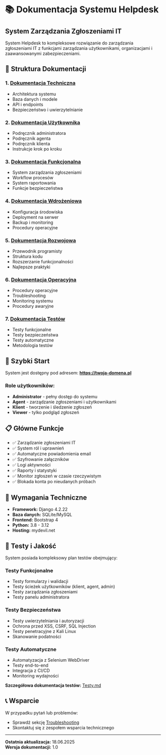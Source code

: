 # 📚 Dokumentacja Systemu Helpdesk

## System Zarządzania Zgłoszeniami IT

System Helpdesk to kompleksowe rozwiązanie do zarządzania zgłoszeniami IT z funkcjami zarządzania użytkownikami, organizacjami i zaawansowanymi zabezpieczeniami.

## 📁 Struktura Dokumentacji

### 1. [Dokumentacja Techniczna](./techniczna/)
- Architektura systemu
- Baza danych i modele
- API i endpoints
- Bezpieczeństwo i uwierzytelnianie

### 2. [Dokumentacja Użytkownika](./uzytkownika/)
- Podręcznik administratora
- Podręcznik agenta
- Podręcznik klienta
- Instrukcje krok po kroku

### 3. [Dokumentacja Funkcjonalna](./funkcjonalna/)
- System zarządzania zgłoszeniami
- Workflow procesów
- System raportowania
- Funkcje bezpieczeństwa

### 4. [Dokumentacja Wdrożeniowa](./wdrozeniowa/)
- Konfiguracja środowiska
- Deployment na serwer
- Backup i monitoring
- Procedury operacyjne

### 5. [Dokumentacja Rozwojowa](./rozwojowa/)
- Przewodnik programisty
- Struktura kodu
- Rozszerzanie funkcjonalności
- Najlepsze praktyki

### 6. [Dokumentacja Operacyjna](./operacyjna/)
- Procedury operacyjne
- Troubleshooting
- Monitoring systemu
- Procedury awaryjne

### 7. [Dokumentacja Testów](../Testy.md)
- Testy funkcjonalne
- Testy bezpieczeństwa
- Testy automatyczne
- Metodologia testów

## 🚀 Szybki Start

System jest dostępny pod adresem: **https://twoja-domena.pl**

### Role użytkowników:
- **Administrator** - pełny dostęp do systemu
- **Agent** - zarządzanie zgłoszeniami i użytkownikami
- **Klient** - tworzenie i śledzenie zgłoszeń
- **Viewer** - tylko podgląd zgłoszeń

## 📋 Główne Funkcje

- ✅ Zarządzanie zgłoszeniami IT
- ✅ System ról i uprawnień
- ✅ Automatyczne powiadomienia email
- ✅ Szyfrowanie załączników
- ✅ Logi aktywności
- ✅ Raporty i statystyki
- ✅ Monitor zgłoszeń w czasie rzeczywistym
- ✅ Blokada konta po nieudanych próbach

## 🔧 Wymagania Techniczne

- **Framework:** Django 4.2.22
- **Baza danych:** SQLite/MySQL
- **Frontend:** Bootstrap 4
- **Python:** 3.8 - 3.12
- **Hosting:** mydevil.net

## 🧪 Testy i Jakość

System posiada kompleksowy plan testów obejmujący:

### Testy Funkcjonalne
- Testy formularzy i walidacji
- Testy ścieżek użytkowników (klient, agent, admin)
- Testy zarządzania zgłoszeniami
- Testy panelu administratora

### Testy Bezpieczeństwa
- Testy uwierzytelniania i autoryzacji
- Ochrona przed XSS, CSRF, SQL Injection
- Testy penetracyjne z Kali Linux
- Skanowanie podatności

### Testy Automatyczne
- Automatyzacja z Selenium WebDriver
- Testy end-to-end
- Integracja z CI/CD
- Monitoring wydajności

**Szczegółowa dokumentacja testów:** [Testy.md](../Testy.md)

## 📞 Wsparcie

W przypadku pytań lub problemów:
- Sprawdź sekcję [Troubleshooting](./operacyjna/troubleshooting.md)
- Skontaktuj się z zespołem wsparcia technicznego

---

**Ostatnia aktualizacja:** 18.06.2025  
**Wersja dokumentacji:** 1.0 